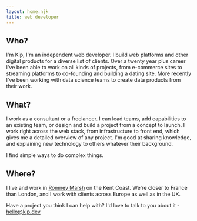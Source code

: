 ```yaml
---
layout: home.njk
title: web developer
---
```

## Who?

I'm Kip, I'm an independent web developer. I build web platforms and other digital products for a diverse list of clients. Over a twenty year plus career I've been able to work on all kinds of projects, from e-commerce sites to streaming platforms to co-founding and building a dating site. More recently I've been working with data science teams to create data products from their work.

## What?

I work as a consultant or a freelancer. I can lead teams, add capabilities to an existing team, or design
and build a project from a concept to launch. I work right across the web stack, from infrastructure to
front end, which gives me a detailed overview of any project. I'm good at sharing knowledge, and explaining new technology to
others whatever their background.

I find simple ways to do complex things.

## Where?

I live and work in [Romney Marsh](https://www.google.com/maps/@50.9871111,0.9586146,21436m/data=!3m1!1e3) on the Kent Coast. We're closer to France than London, and I work with clients across Europe as well as in the UK.

Have a project you think I can help with? I'd love to talk to you about it - [hello@kip.dev](mailto:hello@kip.dev)